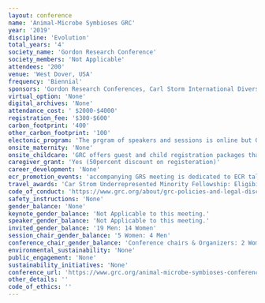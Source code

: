 ```yaml
---
layout: conference 
name: 'Animal-Microbe Symbioses GRC'
year: '2019'
discipline: 'Evolution'
total_years: '4'
society_name: 'Gordon Research Conference'
society_members: 'Not Applicable'
attendees: '200'
venue: 'West Dover, USA'
frequency: 'Biennial'
sponsors: 'Gordon Research Conferences, Carl Storm International Diversity Fellowship program,  Carl Storm Underrepresented Minority Fellowship program, National Science Foundation, ISME, Gordon and Betty Moore Foundation, Max Planck Institute for Marine Microbiology, Agouron Institute, origin and function of META Organisms'
virtual_option: 'None'
digital_archives: 'None'
attendance_cost: ' $2000-$4000'
registration_fee: '$300-$600'
carbon_footprint: '400'
other_carbon_footprint: '100'
electonic_program: 'The prgram of speakers and sessions is online but Gordon research conferences refrain from making the book of abstracts available online.'
onsite_maternity: 'None'
onsite_childcare: 'GRC offers guest and child registration packages that allow guests to share your accommodations and join you at meals. Children under 4-years-old are free of charge and children ages 4-12 receive a 50percent discount.'
caregiver_grant: 'Yes (50percent discount on registeration)'
career_development: 'None'
ecr_promotion_events: 'accompanying GRS meeting is dedicated to ECR talks only. '
travel_awards: 'Car Strom Underrepresented Minority Fellowship: Eligibility: must be:     Graduate student, postdoc, faculty or research scientist     Hispanic or Latino, American Indian or Alaska Native, Black or African American, Native Hawaiian or Other Pacific Islander     U.S. Citizen or permanent resident with a Green Card     Currently working at a U.S. institution     Is attending a GRC for the first time'
code_of_conduct: 'https://www.grc.org/about/grc-policies-and-legal-disclaimers/'
safety_instructions: 'None'
gender_balance: 'None'
keynote_gender_balance: 'Not Applicable to this meeting.'
speaker_gender_balance: 'Not Applicable to this meeting.'
invited_gender_balance: '19 Men: 14 Women'
session_chair_gender_balance: '5 Women: 4 Men'
conference_chair_gender_balance: 'Conference chairs & Organizers: 2 Women'
environmental_sustainability: 'None'
public_engagement: 'None'
sustainability_initiatives: 'None'
conference_url: 'https://www.grc.org/animal-microbe-symbioses-conference/2019/'
other_details: ''
code_of_ethics: ''
---
```

